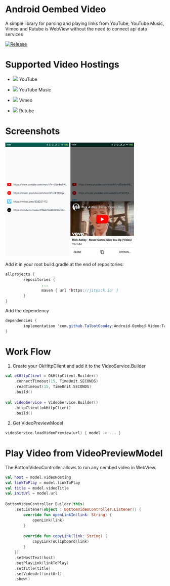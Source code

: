 
# Android Oembed Video
A simple library for parsing and playing links from YouTube, YouTube Music, Vimeo and Rutube is WebView without the need to connect api data services

[![Release](https://jitpack.io/v/TalbotGooday/Android-Oembed-Video.svg)](https://jitpack.io/#TalbotGooday/Android-Oembed-Video)

# Supported Video Hostings

* <img src="https://upload.wikimedia.org/wikipedia/commons/thumb/0/09/YouTube_full-color_icon_%282017%29.svg/1200px-YouTube_full-color_icon_%282017%29.svg.png" width=18px/>    YouTube

* <img src="https://icon-library.net/images/youtube-music-icon/youtube-music-icon-17.jpg" width=18px/> YouTube Music

* <img src="https://icon-library.net/images/vimeo-icon-vector/vimeo-icon-vector-4.jpg" width=18px/> Vimeo

* <img src="https://www.softrew.ru/uploads/posts/2016-12/1482058583_kak-skachat-video-s-rutuba.jpg" width=18px/> Rutube


# Screenshots

<img src="/screenshots/video_no_api2.jpg" width=40%/> <img src="/screenshots/video_no_api1.jpg" width=40%/>

Add it in your root build.gradle at the end of repositories:
```java
allprojects {
        repositories {
                ...
                maven { url 'https://jitpack.io' }
        }
}
```
Add the dependency

```java
dependencies {
        implementation 'com.github.TalbotGooday:Android-Oembed-Video:Tag'
}

```

# Work Flow
1. Create your OkHttpClient and add it to the VideoService.Builder
```kotlin
val okHttpClient = OkHttpClient.Builder()
	.connectTimeout(15, TimeUnit.SECONDS)
	.readTimeout(15, TimeUnit.SECONDS)
	.build()

val videoService = VideoService.Builder()
	.httpClient(okHttpClient)
	.build()
```
2. Get VideoPreviewModel
```kotlin
videoService.loadVideoPreview(url) { model -> ... }
```
# Play Video from VideoPreviewModel
The BottomVideoController allows to run any oembed video in WebView.
```kotlin
val host = model.videoHosting
val linkToPlay = model.linkToPlay
val title = model.videoTitle
val initUrl = model.url

BottomVideoController.Builder(this)
	.setListener(object : BottomVideoController.Listener() {
		override fun openLinkIn(link: String) {
			openLink(link)
		}

		override fun copyLink(link: String) {
			copyLinkToClipboard(link)
		}
	})
	.setHostText(host)
	.setPlayLink(linkToPlay)
	.setTitle(title)
	.setVideoUrl(initUrl)
	.show()
```
